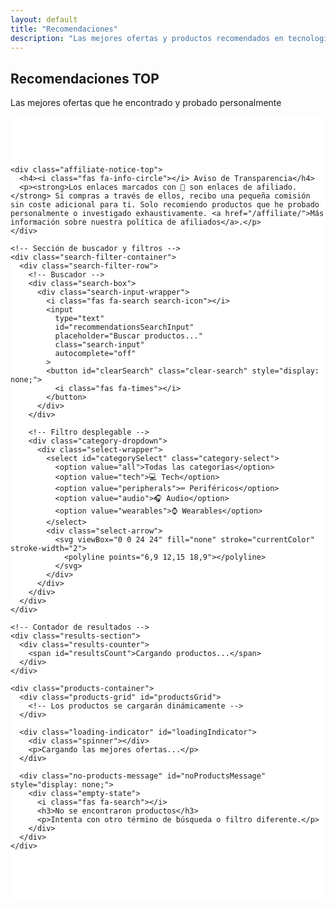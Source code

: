 ```yaml
---
layout: default
title: "Recomendaciones"
description: "Las mejores ofertas y productos recomendados en tecnología"
---
```


<section class="hero">
  <div class="container">
    <div class="hero-content-single">
      <h1 class="hero-title">Recomendaciones <span class="highlight">TOP</span></h1>
      <p class="hero-subtitle">Las mejores ofertas que he encontrado y probado personalmente</p>
    </div>
  </div>
</section>

<section class="content-section" style="background: white; padding: 4rem 0;">
  <div class="container">
    
    <div class="affiliate-notice-top">
      <h4><i class="fas fa-info-circle"></i> Aviso de Transparencia</h4>
      <p><strong>Los enlaces marcados con 🔗 son enlaces de afiliado.</strong> Si compras a través de ellos, recibo una pequeña comisión sin coste adicional para ti. Solo recomiendo productos que he probado personalmente o investigado exhaustivamente. <a href="/affiliate/">Más información sobre nuestra política de afiliados</a>.</p>
    </div>
    
    <!-- Sección de buscador y filtros -->
    <div class="search-filter-container">
      <div class="search-filter-row">
        <!-- Buscador -->
        <div class="search-box">
          <div class="search-input-wrapper">
            <i class="fas fa-search search-icon"></i>
            <input 
              type="text" 
              id="recommendationsSearchInput" 
              placeholder="Buscar productos..." 
              class="search-input"
              autocomplete="off"
            >
            <button id="clearSearch" class="clear-search" style="display: none;">
              <i class="fas fa-times"></i>
            </button>
          </div>
        </div>

        <!-- Filtro desplegable -->
        <div class="category-dropdown">
          <div class="select-wrapper">
            <select id="categorySelect" class="category-select">
              <option value="all">Todas las categorías</option>
              <option value="tech">💻 Tech</option>
              <option value="peripherals">⌨️ Periféricos</option>
              <option value="audio">🎧 Audio</option>
              <option value="wearables">⌚ Wearables</option>
            </select>
            <div class="select-arrow">
              <svg viewBox="0 0 24 24" fill="none" stroke="currentColor" stroke-width="2">
                <polyline points="6,9 12,15 18,9"></polyline>
              </svg>
            </div>
          </div>
        </div>
      </div>
    </div>

    <!-- Contador de resultados -->
    <div class="results-section">
      <div class="results-counter">
        <span id="resultsCount">Cargando productos...</span>
      </div>
    </div>

    <div class="products-container">
      <div class="products-grid" id="productsGrid">
        <!-- Los productos se cargarán dinámicamente -->
      </div>

      <div class="loading-indicator" id="loadingIndicator">
        <div class="spinner"></div>
        <p>Cargando las mejores ofertas...</p>
      </div>

      <div class="no-products-message" id="noProductsMessage" style="display: none;">
        <div class="empty-state">
          <i class="fas fa-search"></i>
          <h3>No se encontraron productos</h3>
          <p>Intenta con otro término de búsqueda o filtro diferente.</p>
        </div>
      </div>
    </div>
  </div>
</section>

<!-- Scripts específicos para recomendaciones -->
<script src="{{ '/recommendations-script.js' | relative_url }}?v={{ 'now' | date: '%s' }}"></script>

